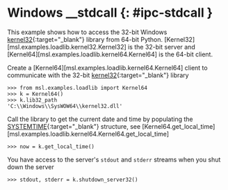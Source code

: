 # Windows __stdcall {: #ipc-stdcall }

This example shows how to access the 32-bit Windows [kernel32]{:target="_blank"} library from 64-bit Python. [Kernel32][msl.examples.loadlib.kernel32.Kernel32] is the 32-bit server and [Kernel64][msl.examples.loadlib.kernel64.Kernel64] is the 64-bit client.

Create a [Kernel64][msl.examples.loadlib.kernel64.Kernel64] client to communicate with the 32-bit [kernel32]{:target="_blank"} library

<!-- invisible-code-block: pycon
>>> SKIP_IF_NOT_WINDOWS()

-->

```pycon
>>> from msl.examples.loadlib import Kernel64
>>> k = Kernel64()
>>> k.lib32_path
'C:\\Windows\\SysWOW64\\kernel32.dll'

```

Call the library to get the current date and time by populating the [SYSTEMTIME]{:target="_blank"} structure, see [Kernel64.get_local_time][msl.examples.loadlib.kernel64.Kernel64.get_local_time]

```pycon
>>> now = k.get_local_time()

```

<!-- invisible-code-block: pycon
>>> from datetime import datetime
>>> assert isinstance(now, datetime)

-->

You have access to the server's `stdout` and `stderr` streams when you shut down the server

```pycon
>>> stdout, stderr = k.shutdown_server32()

```

[kernel32]: https://www.geoffchappell.com/studies/windows/win32/kernel32/api/
[SYSTEMTIME]: https://docs.microsoft.com/en-us/windows/win32/api/minwinbase/ns-minwinbase-systemtime
